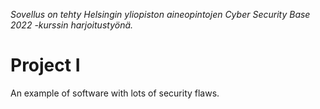 *Sovellus on tehty Helsingin yliopiston aineopintojen Cyber Security Base 2022 -kurssin harjoitustyönä.*
# Project I
An example of software with lots of security flaws.
